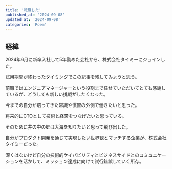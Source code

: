 ```yaml
---
title: '転職した'
published_at: '2024-09-08'
updated_at: '2024-09-08'
categories: 'Poem'
---
```


## 経緯

2024年6月に新卒入社して5年勤めた会社から、株式会社タイミーにジョインした。

試用期間が終わったタイミングでこの記事を残してみようと思う。

前職ではエンジニアマネージャーという役割まで任せていただいてとても感謝しているが、どうしても新しい挑戦がしたくなった。

今までの自分が培ってきた常識や慣習の外側で働きたいと思った。

将来的にCTOとして技術と経営をつなげたいと思っている。

そのために井の中の蛙は大海を知りたいと思って飛び出した。

自分がプロダクト開発を通じて実現したい世界観とマッチする企業が、株式会社タイミーだった。

深くはないけど自分の技術的ケイパビリティとビジネスサイドとのコミュニケーションを活かして、ミッション達成に向けて試行錯誤していく所存。

